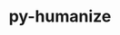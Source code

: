 ---
title: "py-humanize"
layout: cache
categories: [package, develop-2024-02-18]
meta: {"versions": ["4.6.0"], "compilers": ["gcc@=11.4.0", "gcc@=9.4.0", "oneapi@=2024.0.0"], "oss": ["ubuntu20.04", "ubuntu22.04"], "platforms": ["linux"], "targets": ["ppc64le", "x86_64_v3"], "stacks": ["e4s", "e4s-oneapi", "e4s-power", "root"], "num_specs": 3, "num_specs_by_stack": {"e4s-power": 1, "root": 3, "e4s": 1, "e4s-oneapi": 1}}
spec_details: [{"hash": "nmst7wkfwc6webv4rwswnob3jjxazetv", "compiler": "gcc@=9.4.0", "versions": ["4.6.0"], "os": "ubuntu20.04", "platform": "linux", "target": "ppc64le", "variants": ["build_system=python_pip"], "stacks": ["e4s-power", "root"], "size": "-", "tarball": "https://binaries.spack.io/releases/develop-2024-02-18/build_cache/linux-ubuntu20.04-ppc64le/gcc-9.4.0/py-humanize-4.6.0/linux-ubuntu20.04-ppc64le-gcc-9.4.0-py-humanize-4.6.0-nmst7wkfwc6webv4rwswnob3jjxazetv.spack"}, {"hash": "sghnsy5fflrw4pevb5nt5ytituqsaczu", "compiler": "gcc@=11.4.0", "versions": ["4.6.0"], "os": "ubuntu20.04", "platform": "linux", "target": "x86_64_v3", "variants": ["build_system=python_pip"], "stacks": ["e4s", "root"], "size": "-", "tarball": "https://binaries.spack.io/releases/develop-2024-02-18/build_cache/linux-ubuntu20.04-x86_64_v3/gcc-11.4.0/py-humanize-4.6.0/linux-ubuntu20.04-x86_64_v3-gcc-11.4.0-py-humanize-4.6.0-sghnsy5fflrw4pevb5nt5ytituqsaczu.spack"}, {"hash": "7oc6cyoyijtjw5mtu4cm2lkbmem6y5bl", "compiler": "oneapi@=2024.0.0", "versions": ["4.6.0"], "os": "ubuntu22.04", "platform": "linux", "target": "x86_64_v3", "variants": ["build_system=python_pip"], "stacks": ["root", "e4s-oneapi"], "size": "-", "tarball": "https://binaries.spack.io/releases/develop-2024-02-18/build_cache/linux-ubuntu22.04-x86_64_v3/oneapi-2024.0.0/py-humanize-4.6.0/linux-ubuntu22.04-x86_64_v3-oneapi-2024.0.0-py-humanize-4.6.0-7oc6cyoyijtjw5mtu4cm2lkbmem6y5bl.spack"}]
---